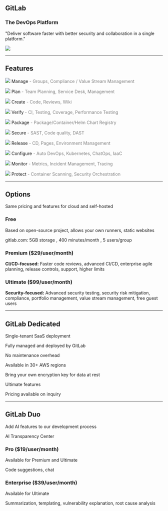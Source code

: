 <!-- .slide: id="gitlab_product" -->

## GitLab

### The DevOps Platform

"Deliver software faster with better security and collaboration in a single platform."

![](150_gitlab/media/devops_lifecycle.svg) <!-- .element: style="width: 70%; padding: 1em; background-color: grey;" -->

---

## Features

![](150_gitlab/media/manage.svg) <!-- .element: style="width: 1em;" --> Manage <span style="color: grey;">- Groups, Compliance / Value Stream Management</span>

![](150_gitlab/media/plan.svg) <!-- .element: style="width: 1em;" --> Plan <span style="color: grey;">- Team Planning, Service Desk, Management</span>

![](150_gitlab/media/create.svg) <!-- .element: style="width: 1em;" --> Create <span style="color: grey;">- Code, Reviews, Wiki</span>

![](150_gitlab/media/verify.svg) <!-- .element: style="width: 1em;" --> Verify <span style="color: grey;">- CI, Testing, Coverage, Performance Testing</span>

![](150_gitlab/media/package.svg) <!-- .element: style="width: 1em;" --> Package <span style="color: grey;">- Package/Container/Helm Chart Registry</span>

![](150_gitlab/media/secure.svg) <!-- .element: style="width: 1em;" --> Secure <span style="color: grey;">- SAST, Code quality, DAST</span>

![](150_gitlab/media/release.svg) <!-- .element: style="width: 1em;" --> Release <span style="color: grey;">- CD, Pages, Environment Management</span>

![](150_gitlab/media/configure.svg) <!-- .element: style="width: 1em;" --> Configure <span style="color: grey;">- Auto DevOps, Kubernetes, ChatOps, IaaC</span>

![](150_gitlab/media/monitor.svg) <!-- .element: style="width: 1em;" --> Monitor <span style="color: grey;">- Metrics, Incident Management, Tracing</span>

![](150_gitlab/media/defend.svg) <!-- .element: style="width: 1em;" --> Protect <span style="color: grey;">- Container Scanning, Security Orchestration</span>

---

## Options

Same pricing [](https://about.gitlab.com/pricing/) and features [](https://about.gitlab.com/pricing/self-managed/feature-comparison/) for cloud and self-hosted

### Free

Based on open-source project, allows your own runners, static websites

gitlab.com: 5GB storage [](https://about.gitlab.com/pricing/#do-the-storage-and-transfer-limits-apply-to-self-managed), 400 minutes/month [](https://about.gitlab.com/pricing/#why-do-i-need-to-enter-credit-debit-card-details-for-free-pipeline-minutes), 5 users/group [](https://about.gitlab.com/pricing/#when-will-the-user-limits-be-effective)

### Premium [](https://about.gitlab.com/pricing/premium/) ($29/user/month)

**CI/CD-focused:** Faster code reviews, advanced CI/CD, enterprise agile planning, release controls, support, higher limits

### Ultimate [](https://about.gitlab.com/pricing/ultimate/) ($99/user/month)

**Security-focused:** Advanced security testing, security risk mitigation, compliance, portfolio management, value stream management, free guest users

---

## GitLab Dedicated

<i class="fa-duotone fa-fence fa-4x"></i> <!--.element: style="float: right; margin-right: 1em;" -->

Single-tenant SaaS deployment [](https://about.gitlab.com/dedicated/)

Fully managed and deployed by GitLab

No maintenance overhead

Available in 30+ AWS regions [](https://docs.gitlab.com/ee/subscriptions/gitlab_dedicated/#aws-regions-not-supported)

Bring your own encryption key for data at rest

Ultimate features

Pricing available on inquiry

---

## GitLab Duo

<i class="fa-duotone fa-microchip-ai fa-4x"></i> <!--.element: style="float: right; margin-right: 1em;" -->

Add AI features to our development process [](https://about.gitlab.com/gitlab-duo/)

AI Transparency Center [](https://about.gitlab.com/ai-transparency-center/)

### Pro ($19/user/month)

Available for Premium and Ultimate

Code suggestions, chat

### Enterprise ($39/user/month)

Available for Ultimate

Summarization, templating, vulnerability explanation, root cause analysis
